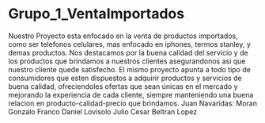 # Grupo_1_VentaImportados
Nuestro Proyecto esta enfocado en la venta de productos importados, como ser telefonos celulares, mas enfocado en iphones, termos stanley, y demas productos. Nos destacamos por la buena calidad del servicio y de los productos que brindamos a nuestros clientes asegurandonos asi que nuestro cliente quede satisfecho. 
El mismo proyecto apunta a todo tipo de consumidores que esten dispuestos a adquirir productos y servicios de buena calidad, ofreciendoles ofertas que sean únicas en el
mercado y mejorando la experiencia de cada cliente, siempre manteniendo una buena relacion en producto-calidad-precio que brindamos.
Juan Navaridas: 
Moran Gonzalo
Franco Daniel Lovisolo
Julio Cesar Beltran Lopez
